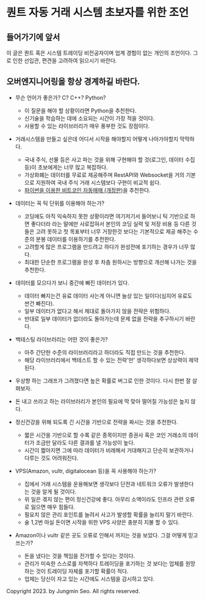 # 퀀트 자동 거래 시스템 초보자를 위한 조언

## 들어가기에 앞서

이 글은 퀀트 혹은 시스템 트레이딩 비전공자이며 업계 경험이 없는 개인의 조언이다. 그로 인한 선입관, 편견을 고려하여 읽으시기 바란다. 

## 오버엔지니어링을 항상 경계하길 바란다.

* 무슨 언어가 좋은가? C? C++? Python?
  * 이 질문을 해야 할 상황이라면 Python을 추천한다.
  * 신기술을 학습하는 데에 소요되는 시간이 가장 적을 것이다.
  * 사용할 수 있는 라이브러리가 매우 풍부한 것도 장점이다.

* 거래시스템을 만들고 싶은데 어디서 시작을 해야할지 어떻게 나아가야할지 막막하다.
  * 국내 주식, 선물 등은 사고 파는 것을 위해 구현해야 할 것(로그인, 데이터 수집 등)이 초보에게는 너무 많고 복잡하다.
  * 가상화폐는 데이터를 무료로 제공해주며 RestAPI와 Websocket을 거의 기본으로 지원하여 국내 주식 거래 시스템보다 구현이 비교적 쉽다.
  * [파이썬을 이용한 비트코인 자동매매 (개정판)](https://wikidocs.net/book/1665)을 추천한다. 

* 데이터는 꼭 틱 단위를 이용해야 하는가?
  * 코딩에도 아직 익숙하지 못한 상황이라면 여기저기서 들어보니 틱 기반으로 하면 좋다더라 라는 말에만 사로잡혀서 본인의 코딩 실력 및 저장 비용 등 다른 것들은 고려 못하고 첫 목표부터 너무 거창한것 보다는 기본적으로 제공 해주는 수준의 분봉 데이터를 이용하기를 추천한다.
  * 고려할게 많은 프로그램을 만드려고 하다가 완성전에 포기하는 경우가 너무 많다.
  * 최대한 단순한 프로그램을 완성 후 차츰 원하시는 방향으로 개선해 나가는 것을 추천한다.

* 데이터를 모으다가 보니 중간에 빠진 데이터가 있다.
  * 데이터 빠지는건 유료 데이터 사는게 아니면 늘상 있는 일이다(심지어 유료도 싼건 빠진다).
  * 일부 데이터가 없다고 해서 제대로 돌아가지 않을 전략은 위험하다.
  * 반대로 일부 데이터가 없더라도 돌아가는데 문제 없을 전략을 추구하시기 바란다.

* 백테스팅 라이브러리는 어떤 것이 좋은가?
  * 아주 간단한 수준의 라이브러리라고 하더라도 직접 만드는 것을 추천한다.
  * 해당 라이브러리에서 백테스트 할 수 있는 전략'만' 생각하다보면 상상력이 제약된다.

* 우상향 하는 그래프가 그려졌다면 높은 확률로 버그로 인한 것이다. 다시 한번 잘 살펴보자.

* 돈 내고 쓰라고 하는 라이브러리가 본인의 필요에 딱 맞아 떨어질 가능성은 높지 않다.

* 정신건강을 위해 되도록 긴 시간을 기반으로 전략을 짜시는 것을 추천한다.
  * 짧은 시간을 기반으로 할 수록 같은 종목이지만 증권사 혹은 코인 거래소의 데이터가 조금만 달라도 다른 결과를 낼 가능성이 높다.
  * 시간이 짧아지면 그에 따라 데이터가 비례해서 거대해지고 단순히 보관하거나 다루는 것도 어려워진다.

* VPS(Amazon, vultr, digitalocean 등)을 꼭 사용해야 하는가?
  * 집에서 거래 시스템을 운용해보면 생각보다 단전과 네트워크 오류가 발생한다는 것을 알게 될 것이다.
  * 위 일은 겪지 않는 편이 정신건강에 좋다. 아무리 소액이라도 인프라 관련 오류로 잃으면 매우 힘들다.
  * 필요치 않은 관리 포인트를 늘려서 사고가 발생할 확률을 늘리지 말기 바란다.
  * 술 1,2번 마실 돈이면 시작을 위한 VPS 사양은 충분히 지불 할 수 있다. 

* Amazon이나 vultr 같은 곳도 오류로 인해서 꺼지는 것을 보았다. 그걸 어떻게 믿고 쓰는가?
  * 돈을 냈다는 것을 책임을 전가할 수 있다는 것이다. 
  * 관리가 미숙한 스스로를 자책하다 트레이딩을 포기하는 것 보다는 업체를 원망하는 것이 트레이딩 자체를 포기할 확률이 적다.
  * 업체는 당신이 자고 있는 시간에도 시스템을 감시하고 있다.


Copyright 2023. by Jungmin Seo. All rights reserved.
